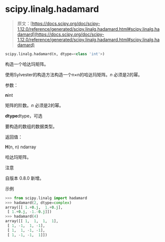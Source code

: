 # scipy.linalg.hadamard

> 原文：[https://docs.scipy.org/doc/scipy-1.12.0/reference/generated/scipy.linalg.hadamard.html#scipy.linalg.hadamard](https://docs.scipy.org/doc/scipy-1.12.0/reference/generated/scipy.linalg.hadamard.html#scipy.linalg.hadamard)

```py
scipy.linalg.hadamard(n, dtype=<class 'int'>)
```

构造一个哈达玛矩阵。

使用Sylvester的构造方法构造一个n×n的哈达玛矩阵。*n* 必须是2的幂。

参数：

**n**int

矩阵的阶数。*n* 必须是2的幂。

**dtype**dtype，可选

要构造的数组的数据类型。

返回值：

**H**(n, n) ndarray

哈达玛矩阵。

注意

自版本 0.8.0 新增。

示例

```py
>>> from scipy.linalg import hadamard
>>> hadamard(2, dtype=complex)
array([[ 1.+0.j,  1.+0.j],
 [ 1.+0.j, -1.-0.j]])
>>> hadamard(4)
array([[ 1,  1,  1,  1],
 [ 1, -1,  1, -1],
 [ 1,  1, -1, -1],
 [ 1, -1, -1,  1]]) 
```
